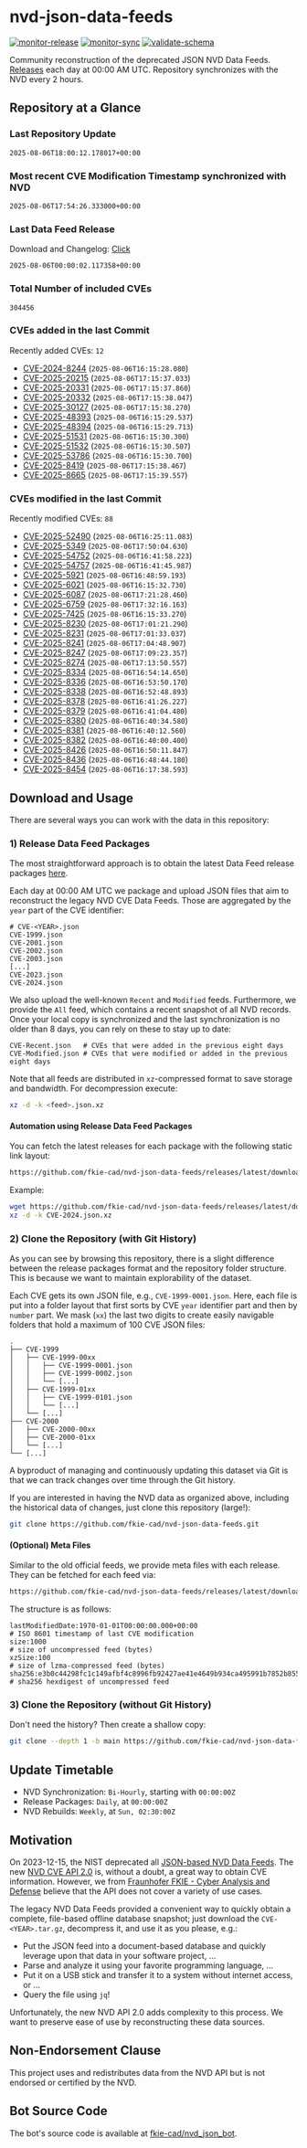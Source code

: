 # nvd-json-data-feeds

[![monitor-release](https://github.com/fkie-cad/nvd-json-data-feeds/actions/workflows/monitor_release.yml/badge.svg)](https://github.com/fkie-cad/nvd-json-data-feeds/actions/workflows/monitor_release.yml)
[![monitor-sync](https://github.com/fkie-cad/nvd-json-data-feeds/actions/workflows/monitor_sync.yml/badge.svg)](https://github.com/fkie-cad/nvd-json-data-feeds/actions/workflows/monitor_sync.yml)
[![validate-schema](https://github.com/fkie-cad/nvd-json-data-feeds/actions/workflows/validate_schema.yml/badge.svg)](https://github.com/fkie-cad/nvd-json-data-feeds/actions/workflows/validate_schema.yml)

Community reconstruction of the deprecated JSON NVD Data Feeds.
[Releases](https://github.com/fkie-cad/nvd-json-data-feeds/releases/latest) each day at 00:00 AM UTC.
Repository synchronizes with the NVD every 2 hours.

## Repository at a Glance

### Last Repository Update

```plain
2025-08-06T18:00:12.178017+00:00
```

### Most recent CVE Modification Timestamp synchronized with NVD

```plain
2025-08-06T17:54:26.333000+00:00
```

### Last Data Feed Release

Download and Changelog: [Click](https://github.com/fkie-cad/nvd-json-data-feeds/releases/latest)

```plain
2025-08-06T00:00:02.117358+00:00
```

### Total Number of included CVEs

```plain
304456
```

### CVEs added in the last Commit

Recently added CVEs: `12`

- [CVE-2024-8244](CVE-2024/CVE-2024-82xx/CVE-2024-8244.json) (`2025-08-06T16:15:28.080`)
- [CVE-2025-20215](CVE-2025/CVE-2025-202xx/CVE-2025-20215.json) (`2025-08-06T17:15:37.033`)
- [CVE-2025-20331](CVE-2025/CVE-2025-203xx/CVE-2025-20331.json) (`2025-08-06T17:15:37.860`)
- [CVE-2025-20332](CVE-2025/CVE-2025-203xx/CVE-2025-20332.json) (`2025-08-06T17:15:38.047`)
- [CVE-2025-30127](CVE-2025/CVE-2025-301xx/CVE-2025-30127.json) (`2025-08-06T17:15:38.270`)
- [CVE-2025-48393](CVE-2025/CVE-2025-483xx/CVE-2025-48393.json) (`2025-08-06T16:15:29.537`)
- [CVE-2025-48394](CVE-2025/CVE-2025-483xx/CVE-2025-48394.json) (`2025-08-06T16:15:29.713`)
- [CVE-2025-51531](CVE-2025/CVE-2025-515xx/CVE-2025-51531.json) (`2025-08-06T16:15:30.300`)
- [CVE-2025-51532](CVE-2025/CVE-2025-515xx/CVE-2025-51532.json) (`2025-08-06T16:15:30.507`)
- [CVE-2025-53786](CVE-2025/CVE-2025-537xx/CVE-2025-53786.json) (`2025-08-06T16:15:30.700`)
- [CVE-2025-8419](CVE-2025/CVE-2025-84xx/CVE-2025-8419.json) (`2025-08-06T17:15:38.467`)
- [CVE-2025-8665](CVE-2025/CVE-2025-86xx/CVE-2025-8665.json) (`2025-08-06T17:15:39.557`)


### CVEs modified in the last Commit

Recently modified CVEs: `88`

- [CVE-2025-52490](CVE-2025/CVE-2025-524xx/CVE-2025-52490.json) (`2025-08-06T16:25:11.083`)
- [CVE-2025-5349](CVE-2025/CVE-2025-53xx/CVE-2025-5349.json) (`2025-08-06T17:50:04.630`)
- [CVE-2025-54752](CVE-2025/CVE-2025-547xx/CVE-2025-54752.json) (`2025-08-06T16:41:58.223`)
- [CVE-2025-54757](CVE-2025/CVE-2025-547xx/CVE-2025-54757.json) (`2025-08-06T16:41:45.987`)
- [CVE-2025-5921](CVE-2025/CVE-2025-59xx/CVE-2025-5921.json) (`2025-08-06T16:48:59.193`)
- [CVE-2025-6021](CVE-2025/CVE-2025-60xx/CVE-2025-6021.json) (`2025-08-06T16:15:32.730`)
- [CVE-2025-6087](CVE-2025/CVE-2025-60xx/CVE-2025-6087.json) (`2025-08-06T17:21:28.460`)
- [CVE-2025-6759](CVE-2025/CVE-2025-67xx/CVE-2025-6759.json) (`2025-08-06T17:32:16.163`)
- [CVE-2025-7425](CVE-2025/CVE-2025-74xx/CVE-2025-7425.json) (`2025-08-06T16:15:33.270`)
- [CVE-2025-8230](CVE-2025/CVE-2025-82xx/CVE-2025-8230.json) (`2025-08-06T17:01:21.290`)
- [CVE-2025-8231](CVE-2025/CVE-2025-82xx/CVE-2025-8231.json) (`2025-08-06T17:01:33.037`)
- [CVE-2025-8241](CVE-2025/CVE-2025-82xx/CVE-2025-8241.json) (`2025-08-06T17:04:48.907`)
- [CVE-2025-8247](CVE-2025/CVE-2025-82xx/CVE-2025-8247.json) (`2025-08-06T17:09:23.357`)
- [CVE-2025-8274](CVE-2025/CVE-2025-82xx/CVE-2025-8274.json) (`2025-08-06T17:13:50.557`)
- [CVE-2025-8334](CVE-2025/CVE-2025-83xx/CVE-2025-8334.json) (`2025-08-06T16:54:14.650`)
- [CVE-2025-8336](CVE-2025/CVE-2025-83xx/CVE-2025-8336.json) (`2025-08-06T16:53:50.170`)
- [CVE-2025-8338](CVE-2025/CVE-2025-83xx/CVE-2025-8338.json) (`2025-08-06T16:52:48.893`)
- [CVE-2025-8378](CVE-2025/CVE-2025-83xx/CVE-2025-8378.json) (`2025-08-06T16:41:26.227`)
- [CVE-2025-8379](CVE-2025/CVE-2025-83xx/CVE-2025-8379.json) (`2025-08-06T16:41:04.480`)
- [CVE-2025-8380](CVE-2025/CVE-2025-83xx/CVE-2025-8380.json) (`2025-08-06T16:40:34.580`)
- [CVE-2025-8381](CVE-2025/CVE-2025-83xx/CVE-2025-8381.json) (`2025-08-06T16:40:12.560`)
- [CVE-2025-8382](CVE-2025/CVE-2025-83xx/CVE-2025-8382.json) (`2025-08-06T16:40:00.400`)
- [CVE-2025-8426](CVE-2025/CVE-2025-84xx/CVE-2025-8426.json) (`2025-08-06T16:50:11.847`)
- [CVE-2025-8436](CVE-2025/CVE-2025-84xx/CVE-2025-8436.json) (`2025-08-06T16:48:44.180`)
- [CVE-2025-8454](CVE-2025/CVE-2025-84xx/CVE-2025-8454.json) (`2025-08-06T16:17:38.593`)


## Download and Usage

There are several ways you can work with the data in this repository:

### 1) Release Data Feed Packages

The most straightforward approach is to obtain the latest Data Feed release packages [here](https://github.com/fkie-cad/nvd-json-data-feeds/releases/latest).

Each day at 00:00 AM UTC we package and upload JSON files that aim to reconstruct the legacy NVD CVE Data Feeds.
Those are aggregated by the `year` part of the CVE identifier:

```
# CVE-<YEAR>.json
CVE-1999.json
CVE-2001.json
CVE-2002.json
CVE-2003.json
[...]
CVE-2023.json
CVE-2024.json
```

We also upload the well-known `Recent` and `Modified` feeds.
Furthermore, we provide the `All` feed, which contains a recent snapshot of all NVD records.
Once your local copy is synchronized and the last synchronization is no older than 8 days, you can rely on these to stay up to date:

```plain
CVE-Recent.json   # CVEs that were added in the previous eight days
CVE-Modified.json # CVEs that were modified or added in the previous eight days
```

Note that all feeds are distributed in `xz`-compressed format to save storage and bandwidth.
For decompression execute:

```sh
xz -d -k <feed>.json.xz
```

#### Automation using Release Data Feed Packages

You can fetch the latest releases for each package with the following static link layout:

```sh
https://github.com/fkie-cad/nvd-json-data-feeds/releases/latest/download/CVE-<YEAR>.json.xz
```

Example:

```sh
wget https://github.com/fkie-cad/nvd-json-data-feeds/releases/latest/download/CVE-2024.json.xz
xz -d -k CVE-2024.json.xz
```

### 2) Clone the Repository (with Git History)

As you can see by browsing this repository, there is a slight difference between the release packages format and the repository folder structure.
This is because we want to maintain explorability of the dataset.

Each CVE gets its own JSON file, e.g., `CVE-1999-0001.json`.
Here, each file is put into a folder layout that first sorts by CVE `year` identifier part and then by `number` part.
We mask (`xx`) the last two digits to create easily navigable folders that hold a maximum of 100 CVE JSON files:

```plain
.
├── CVE-1999
│   ├── CVE-1999-00xx
│   │   ├── CVE-1999-0001.json
│   │   ├── CVE-1999-0002.json
│   │   └── [...]
│   ├── CVE-1999-01xx
│   │   ├── CVE-1999-0101.json
│   │   └── [...]
│   └── [...]
├── CVE-2000
│   ├── CVE-2000-00xx
│   ├── CVE-2000-01xx
│   └── [...]
└── [...]
```

A byproduct of managing and continuously updating this dataset via Git is that we can track changes over time through the Git history.

If you are interested in having the NVD data as organized above, including the historical data of changes, just clone this repository (large!):

```sh
git clone https://github.com/fkie-cad/nvd-json-data-feeds.git
```

#### (Optional) Meta Files

Similar to the old official feeds, we provide meta files with each release. They can be fetched for each feed via:

```sh
https://github.com/fkie-cad/nvd-json-data-feeds/releases/latest/download/CVE-<YEAR>.meta
```

The structure is as follows:

```plain
lastModifiedDate:1970-01-01T00:00:00.000+00:00                          # ISO 8601 timestamp of last CVE modification
size:1000                                                               # size of uncompressed feed (bytes)
xzSize:100                                                              # size of lzma-compressed feed (bytes)
sha256:e3b0c44298fc1c149afbf4c8996fb92427ae41e4649b934ca495991b7852b855 # sha256 hexdigest of uncompressed feed
```

### 3) Clone the Repository (without Git History)

Don't need the history? Then create a shallow copy:

```sh
git clone --depth 1 -b main https://github.com/fkie-cad/nvd-json-data-feeds.git
```


## Update Timetable

* NVD Synchronization: `Bi-Hourly`, starting with `00:00:00Z`
* Release Packages: `Daily`, at `00:00:00Z`
* NVD Rebuilds: `Weekly`, at `Sun, 02:30:00Z`


## Motivation

On 2023-12-15, the NIST deprecated all [JSON-based NVD Data Feeds](https://nvd.nist.gov/vuln/data-feeds#divRetirementBanner-1).
The new [NVD CVE API 2.0](https://nvd.nist.gov/developers/vulnerabilities) is, without a doubt, a great way to obtain CVE information.
However, we from [Fraunhofer FKIE - Cyber Analysis and Defense](https://www.fkie.fraunhofer.de/en/departments/cad.html) believe that the API does not cover a variety of use cases.

The legacy NVD Data Feeds provided a convenient way to quickly obtain a complete, file-based offline database snapshot; just download the `CVE-<YEAR>.tar.gz`, decompress it, and use it as you please, e.g.:

- Put the JSON feed into a document-based database and quickly leverage upon that data in your software project, ...
- Parse and analyze it using your favorite programming language, ...
- Put it on a USB stick and transfer it to a system without internet access, or ...
- Query the file using `jq`!

Unfortunately, the new NVD API 2.0 adds complexity to this process.
We want to preserve ease of use by reconstructing these data sources.

## Non-Endorsement Clause

This project uses and redistributes data from the NVD API but is not endorsed or certified by the NVD.

## Bot Source Code

The bot's source code is available at [fkie-cad/nvd\_json\_bot](https://github.com/fkie-cad/nvd_json_bot).
